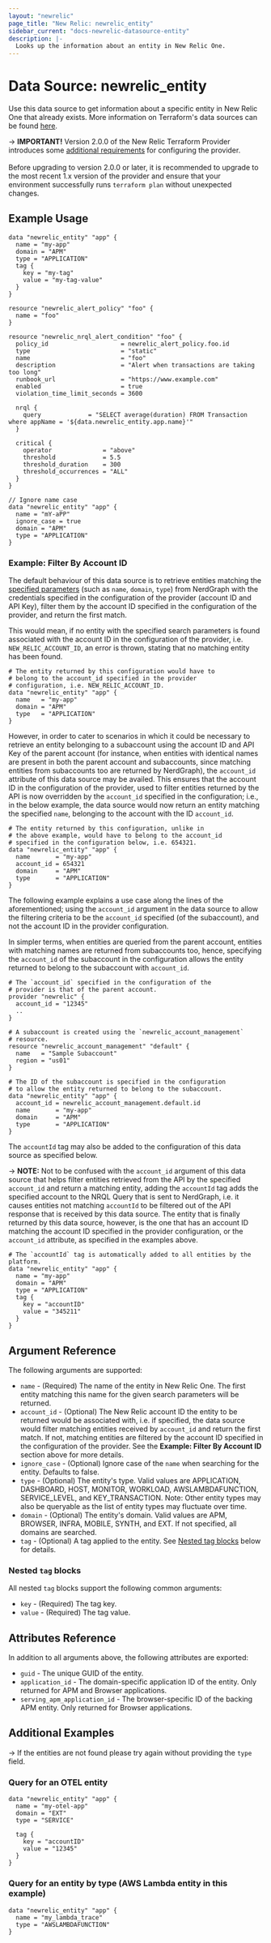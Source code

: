 ```yaml
---
layout: "newrelic"
page_title: "New Relic: newrelic_entity"
sidebar_current: "docs-newrelic-datasource-entity"
description: |-
  Looks up the information about an entity in New Relic One.
---
```


# Data Source: newrelic\_entity

Use this data source to get information about a specific entity in New Relic One that already exists. More information on Terraform's data sources can be found [here](https://www.terraform.io/language/data-sources).

-> **IMPORTANT!** Version 2.0.0 of the New Relic Terraform Provider introduces some [additional requirements](/providers/newrelic/newrelic/latest/docs/guides/migration_guide_v2) for configuring the provider.
<br><br>
Before upgrading to version 2.0.0 or later, it is recommended to upgrade to the most recent 1.x version of the provider and ensure that your environment successfully runs `terraform plan` without unexpected changes.

## Example Usage

```hcl
data "newrelic_entity" "app" {
  name = "my-app"
  domain = "APM"
  type = "APPLICATION"
  tag {
    key = "my-tag"
    value = "my-tag-value"
  }
}

resource "newrelic_alert_policy" "foo" {
  name = "foo"
}

resource "newrelic_nrql_alert_condition" "foo" {
  policy_id                    = newrelic_alert_policy.foo.id
  type                         = "static"
  name                         = "foo"
  description                  = "Alert when transactions are taking too long"
  runbook_url                  = "https://www.example.com"
  enabled                      = true
  violation_time_limit_seconds = 3600

  nrql {
    query             = "SELECT average(duration) FROM Transaction where appName = '${data.newrelic_entity.app.name}'"
  }

  critical {
    operator              = "above"
    threshold             = 5.5
    threshold_duration    = 300
    threshold_occurrences = "ALL"
  }
}

// Ignore name case
data "newrelic_entity" "app" {
  name = "mY-aPP"
  ignore_case = true
  domain = "APM"
  type = "APPLICATION"
}
```

### Example: Filter By Account ID

The default behaviour of this data source is to retrieve entities matching the [specified parameters](#argument-reference) (such as `name`, `domain`, `type`) from NerdGraph with the credentials specified in the configuration of the provider (account ID and API Key), filter them by the account ID specified in the configuration of the provider, and return the first match. 

This would mean, if no entity with the specified search parameters is found associated with the account ID in the configuration of the provider, i.e. `NEW_RELIC_ACCOUNT_ID`, an error is thrown, stating that no matching entity has been found.

```hcl
# The entity returned by this configuration would have to 
# belong to the account_id specified in the provider 
# configuration, i.e. NEW_RELIC_ACCOUNT_ID.
data "newrelic_entity" "app" {
  name   = "my-app"
  domain = "APM"
  type   = "APPLICATION"
}
```
However, in order to cater to scenarios in which it could be necessary to retrieve an entity belonging to a subaccount using the account ID and API Key of the parent account (for instance, when entities with identical names are present in both the parent account and subaccounts, since matching entities from subaccounts too are returned by NerdGraph), the `account_id` attribute of this data source may be availed. This ensures that the account ID in the configuration of the provider, used to filter entities returned by the API is now overridden by the `account_id` specified in the configuration; i.e., in the below example, the data source would now return an entity matching the specified `name`, belonging to the account with the ID `account_id`.
```hcl
# The entity returned by this configuration, unlike in 
# the above example, would have to belong to the account_id 
# specified in the configuration below, i.e. 654321.
data "newrelic_entity" "app" {
  name       = "my-app"
  account_id = 654321
  domain     = "APM"
  type       = "APPLICATION"
}
```
The following example explains a use case along the lines of the aforementioned; using the `account_id` argument in the data source to allow the filtering criteria to be the `account_id` specified (of the subaccount), and not the account ID in the provider configuration. 

In simpler terms, when entities are queried from the parent account, entities with matching names are returned from subaccounts too, hence, specifying the `account_id` of the subaccount in the configuration allows the entity returned to belong to the subaccount with `account_id`.
```hcl
# The `account_id` specified in the configuration of the
# provider is that of the parent account.
provider "newrelic" {
  account_id = "12345"
  ..
}

# A subaccount is created using the `newrelic_account_management` 
# resource.
resource "newrelic_account_management" "default" { 
  name   = "Sample Subaccount"
  region = "us01"
}

# The ID of the subaccount is specified in the configuration
# to allow the entity returned to belong to the subaccount.
data "newrelic_entity" "app" {
  account_id = newrelic_account_management.default.id 
  name       = "my-app"
  domain     = "APM"
  type       = "APPLICATION"
}
```

The `accountId` tag may also be added to the configuration of this data source as specified below. 

-> **NOTE:** Not to be confused with the `account_id` argument of this data source that helps filter entities retrieved from the API by the specified `account_id` and return a matching entity, adding the `accountId` tag adds the specified account to the NRQL Query that is sent to NerdGraph, i.e. it causes entities not matching `accountId` to be filtered out of the API response that is received by this data source. The entity that is finally returned by this data source, however, is the one that has an account ID matching the account ID specified in the provider configuration, or the `account_id` attribute, as specified in the examples above.

```hcl
# The `accountId` tag is automatically added to all entities by the platform.
data "newrelic_entity" "app" {
  name = "my-app"
  domain = "APM"
  type = "APPLICATION"
  tag {
    key = "accountID"
    value = "345211"
  }
}
```




## Argument Reference

The following arguments are supported:

* `name` - (Required) The name of the entity in New Relic One.  The first entity matching this name for the given search parameters will be returned.
* `account_id` - (Optional) The New Relic account ID the entity to be returned would be associated with, i.e. if specified, the data source would filter matching entities received by `account_id` and return the first match. If not, matching entities are filtered by the account ID specified in the configuration of the provider. See the **Example: Filter By Account ID** section above for more details.
* `ignore_case` - (Optional) Ignore case of the `name` when searching for the entity. Defaults to false.
* `type` - (Optional) The entity's type. Valid values are APPLICATION, DASHBOARD, HOST, MONITOR, WORKLOAD, AWSLAMBDAFUNCTION, SERVICE_LEVEL, and KEY_TRANSACTION. Note: Other entity types may also be queryable as the list of entity types may fluctuate over time.
* `domain` - (Optional) The entity's domain. Valid values are APM, BROWSER, INFRA, MOBILE, SYNTH, and EXT. If not specified, all domains are searched.
* `tag` - (Optional) A tag applied to the entity. See [Nested tag blocks](#nested-`tag`-blocks) below for details.

### Nested `tag` blocks

All nested `tag` blocks support the following common arguments:

  * `key` - (Required) The tag key.
  * `value` - (Required) The tag value.

## Attributes Reference

In addition to all arguments above, the following attributes are exported:

* `guid` - The unique GUID of the entity.
* `application_id` - The domain-specific application ID of the entity. Only returned for APM and Browser applications.
* `serving_apm_application_id` - The browser-specific ID of the backing APM entity. Only returned for Browser applications.


## Additional Examples

-> If the entities are not found please try again without providing the `type` field.

### Query for an OTEL entity

```hcl
data "newrelic_entity" "app" {
  name = "my-otel-app"
  domain = "EXT"
  type = "SERVICE"

  tag {
    key = "accountID"
    value = "12345"
  }
}
```

### Query for an entity by type (AWS Lambda entity in this example)

```hcl
data "newrelic_entity" "app" {
  name = "my_lambda_trace"
  type = "AWSLAMBDAFUNCTION"
}
```

